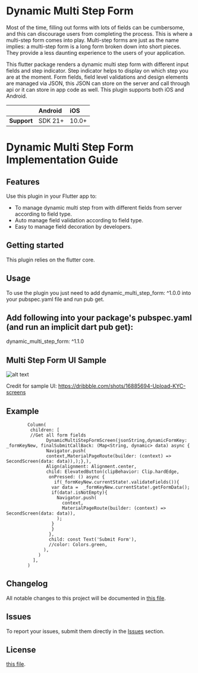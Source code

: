 # Dynamic Multi Step Form

Most of the time, filling out forms with lots of fields can be cumbersome, and this can discourage users from completing the process. This is where a multi-step form comes into play.
Multi-step forms are just as the name implies: a multi-step form is a long form broken down into short pieces. They provide a less daunting experience to the users of your application.

This  flutter package renders a dynamic multi step form with different input fields and step indicator. Step indicator helps to display on which step you are at the moment.  Form fields, field level validations and design elements are managed via JSON, this JSON can store on the server and call through api or it can store in app code as well.
This plugin supports both iOS and Android.

|               | Android   | iOS    |
| :-------------| :---------| :------|
| **Support**   | SDK 21+   | 10.0+  |

# Dynamic Multi Step Form Implementation Guide

## Features

Use this plugin in your Flutter app to:

* To manage dynamic multi step from with different fields from server according to field type.
* Auto manage field validation according to field type.
* Easy to manage field decoration by developers.

## Getting started

This plugin relies on the flutter core.

## Usage

To use the plugin you just need to add dynamic_multi_step_form: ^1.0.0 into your pubspec.yaml file and run pub get.


## Add following into your package's pubspec.yaml (and run an implicit dart pub get):
dynamic_multi_step_form: ^1.1.0

## Multi Step Form UI Sample

![alt text](https://github.com/dexbytes/dynamic_multi_step_form/blob/master/lib/ui_image/multi_step_form.png?raw=true)

Credit for sample UI: https://dribbble.com/shots/16885694-Upload-KYC-screens

## Example

            Column(
             children: [
             //Get all form fields
                   DynamicMultiStepFormScreen(jsonString,dynamicFormKey: _formKeyNew, finalSubmitCallBack: (Map<String, dynamic> data) async {
                   Navigator.push(
                   context,MaterialPageRoute(builder: (context) => SecondScreen(data: data)),);},),
                   Align(alignment: Alignment.center,
                   child: ElevatedButton(clipBehavior: Clip.hardEdge,
                    onPressed: () async {
                      if(_formKeyNew.currentState!.validateFields()){
                     var data =  _formKeyNew.currentState!.getFormData();
                     if(data!.isNotEmpty){
                       Navigator.push(
                         context,
                         MaterialPageRoute(builder: (context) => SecondScreen(data: data)),
                       );
                     }
                     }
                    },
                    child: const Text('Submit Form'),
                    //color: Colors.green,
                  ),
                )
              ],
            )


## Changelog

All notable changes to this project will be documented in [this file](./CHANGELOG.md).

## Issues

To report your issues, submit them directly in the [Issues](https://github.com/dexbytes/dynamic_multi_step_form/issues) section.

## License
[this file](./LICENSE).
